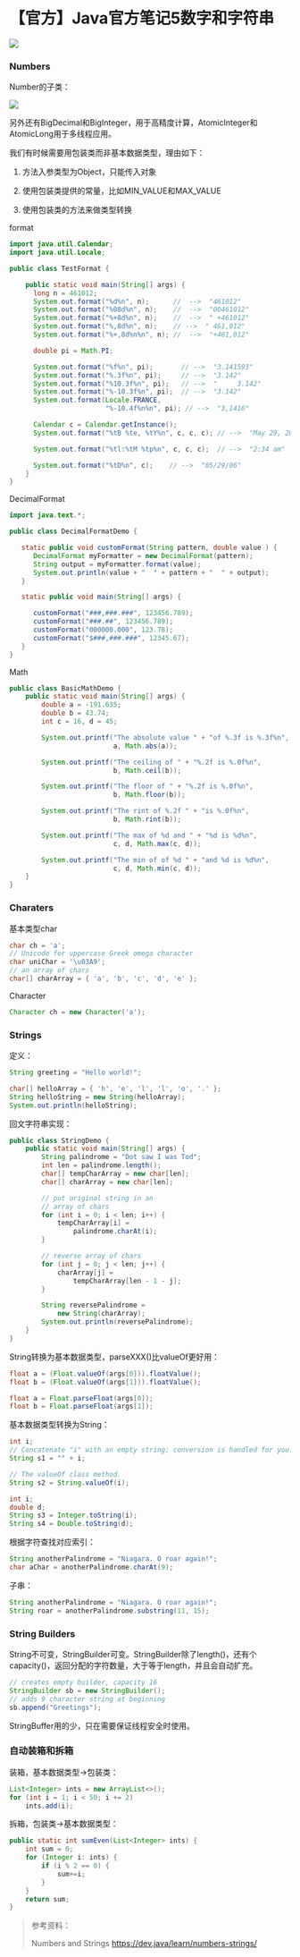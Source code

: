 # 【官方】Java官方笔记5数字和字符串
![](../wanggang.png)

### Numbers

Number的子类：

![](002005-【官方】Java官方笔记5数字和字符串/2023-05-31-15-48-00-image.png)

另外还有BigDecimal和BigInteger，用于高精度计算，AtomicInteger和AtomicLong用于多线程应用。

我们有时候需要用包装类而非基本数据类型，理由如下：

1. 方法入参类型为Object，只能传入对象

2. 使用包装类提供的常量，比如MIN_VALUE和MAX_VALUE

3. 使用包装类的方法来做类型转换

format

```java
import java.util.Calendar;
import java.util.Locale;

public class TestFormat {

    public static void main(String[] args) {
      long n = 461012;
      System.out.format("%d%n", n);      //  -->  "461012"
      System.out.format("%08d%n", n);    //  -->  "00461012"
      System.out.format("%+8d%n", n);    //  -->  " +461012"
      System.out.format("%,8d%n", n);    // -->  " 461,012"
      System.out.format("%+,8d%n%n", n); //  -->  "+461,012"

      double pi = Math.PI;

      System.out.format("%f%n", pi);       // -->  "3.141593"
      System.out.format("%.3f%n", pi);     // -->  "3.142"
      System.out.format("%10.3f%n", pi);   // -->  "     3.142"
      System.out.format("%-10.3f%n", pi);  // -->  "3.142"
      System.out.format(Locale.FRANCE,
                        "%-10.4f%n%n", pi); // -->  "3,1416"

      Calendar c = Calendar.getInstance();
      System.out.format("%tB %te, %tY%n", c, c, c); // -->  "May 29, 2006"

      System.out.format("%tl:%tM %tp%n", c, c, c);  // -->  "2:34 am"

      System.out.format("%tD%n", c);    // -->  "05/29/06"
    }
}
```

DecimalFormat

```java
import java.text.*;

public class DecimalFormatDemo {

   static public void customFormat(String pattern, double value ) {
      DecimalFormat myFormatter = new DecimalFormat(pattern);
      String output = myFormatter.format(value);
      System.out.println(value + "  " + pattern + "  " + output);
   }

   static public void main(String[] args) {

      customFormat("###,###.###", 123456.789);
      customFormat("###.##", 123456.789);
      customFormat("000000.000", 123.78);
      customFormat("$###,###.###", 12345.67);  
   }
}
```

Math

```java
public class BasicMathDemo {
    public static void main(String[] args) {
        double a = -191.635;
        double b = 43.74;
        int c = 16, d = 45;

        System.out.printf("The absolute value " + "of %.3f is %.3f%n", 
                          a, Math.abs(a));

        System.out.printf("The ceiling of " + "%.2f is %.0f%n", 
                          b, Math.ceil(b));

        System.out.printf("The floor of " + "%.2f is %.0f%n", 
                          b, Math.floor(b));

        System.out.printf("The rint of %.2f " + "is %.0f%n", 
                          b, Math.rint(b));

        System.out.printf("The max of %d and " + "%d is %d%n",
                          c, d, Math.max(c, d));

        System.out.printf("The min of of %d " + "and %d is %d%n",
                          c, d, Math.min(c, d));
    }
}
```

### Charaters

基本类型char

```java
char ch = 'a'; 
// Unicode for uppercase Greek omega character
char uniChar = '\u03A9';
// an array of chars
char[] charArray = { 'a', 'b', 'c', 'd', 'e' };
```

Character

```java
Character ch = new Character('a');
```

### Strings

定义：

```java
String greeting = "Hello world!";
```

```java
char[] helloArray = { 'h', 'e', 'l', 'l', 'o', '.' };
String helloString = new String(helloArray);
System.out.println(helloString);
```

回文字符串实现：

```java
public class StringDemo {
    public static void main(String[] args) {
        String palindrome = "Dot saw I was Tod";
        int len = palindrome.length();
        char[] tempCharArray = new char[len];
        char[] charArray = new char[len];

        // put original string in an 
        // array of chars
        for (int i = 0; i < len; i++) {
            tempCharArray[i] = 
                palindrome.charAt(i);
        } 

        // reverse array of chars
        for (int j = 0; j < len; j++) {
            charArray[j] =
                tempCharArray[len - 1 - j];
        }

        String reversePalindrome =
            new String(charArray);
        System.out.println(reversePalindrome);
    }
}
```

String转换为基本数据类型，parseXXX()比valueOf更好用：

```java
float a = (Float.valueOf(args[0])).floatValue(); 
float b = (Float.valueOf(args[1])).floatValue();
```

```java
float a = Float.parseFloat(args[0]);
float b = Float.parseFloat(args[1]);
```

基本数据类型转换为String：

```java
int i;
// Concatenate "i" with an empty string; conversion is handled for you.
String s1 = "" + i;
```

```java
// The valueOf class method.
String s2 = String.valueOf(i);
```

```java
int i;
double d;
String s3 = Integer.toString(i); 
String s4 = Double.toString(d); 
```

根据字符查找对应索引：

```java
String anotherPalindrome = "Niagara. O roar again!"; 
char aChar = anotherPalindrome.charAt(9);
```

子串：

```java
String anotherPalindrome = "Niagara. O roar again!"; 
String roar = anotherPalindrome.substring(11, 15); 
```

### String Builders

String不可变，StringBuilder可变。StringBuilder除了length()，还有个capacity()，返回分配的字符数量，大于等于length，并且会自动扩充。

```java
// creates empty builder, capacity 16
StringBuilder sb = new StringBuilder();
// adds 9 character string at beginning
sb.append("Greetings");
```

StringBuffer用的少，只在需要保证线程安全时使用。

### 自动装箱和拆箱

装箱，基本数据类型→包装类：

```java
List<Integer> ints = new ArrayList<>();
for (int i = 1; i < 50; i += 2)
    ints.add(i);
```

拆箱，包装类→基本数据类型：

```java
public static int sumEven(List<Integer> ints) {
    int sum = 0;
    for (Integer i: ints) {
        if (i % 2 == 0) {
            sum+=i;
        }
    }
    return sum;
}
```

> 参考资料：
> 
> Numbers and Strings https://dev.java/learn/numbers-strings/
